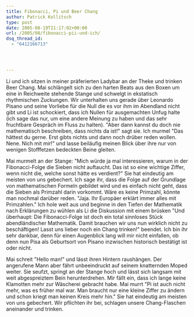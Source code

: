 ```yaml
---
title: Fibonacci, Pi und Beer Chang
author: Patrick Kollitsch
type: post
date: 2005-08-19T21:17:02+00:00
url: /2005/08/fibonacci-pii-und-ich/
dsq_thread_id:
  - "6412166713"




---
```

Li und ich sitzen in meiner präferierten Ladybar an der Theke und trinken Beer Chang. Mai schlängelt sich zu den harten Beats aus den Boxen um eine in Reichweite stehende Stange und schwelgt in ekstatisch rhythmischen Zuckungen. Wir unterhalten uns gerade über Leonardo Pisano und seine Vorliebe für die Null die es vor ihm im Abendland nicht gibt und Li ist schockiert, dass ich Nullen für ausgemachten Unfug halte (ich sage das nur, um eine andere Meinung zu haben und das sehr fruchtbare Gespräch im Fluss zu halten). "Aber dann kannst du doch nie mathematisch beschreiben, dass nichts da ist!" sagt sie. Ich murmel "Das hättest du gerne. Erst gibts nichts und dann noch drüber reden wollen. Nene. Nich mit mir!" und lasse beiläufig meinen Blick über ihre nur von wenigen Stofffetzen bedeckten Beine gleiten.

Mai murmelt an der Stange: "Mich würde ja mal interessieren, warum in der Fibonacci-Folge die Sieben nicht auftaucht. Das ist so eine wichtige Ziffer, wenn nicht die, welche sonst hätte es verdient?" Sie hat eindeutig am meisten von uns gebechert. Ich sage ihr, dass die Folge auf der Grundlage von mathematischen Formeln gebildet wird und es einfach nicht geht, dass die Sieben als Primzahl darin vorkommt. Wäre es keine Primzahl, könnte man nochmal darüber reden. "Jaja. Ihr Europäer erklärt immer alles mit Primzahlen." Ich hole weit aus und beginne in den Tiefen der Mathematik nach Erklärungen zu wühlen als Li die Diskussion mit einem brüsken "Und überhaupt: Die Fibonacci-Folge ist doch ein total sinnloses Stück abendländischer Mathematik. Damit brauchen wir uns nun wirklich nicht zu beschäftigen! Lasst uns lieber noch ein Chang trinken!" beendet. Ich bin ihr sehr dankbar, denn für einen Augenblick lang will mir nicht einfallen, ob denn nun Pisa als Geburtsort von Pisano inzwischen historisch bestätigt ist oder nicht.

Mai schreit "Hello man!" und lässt ihren Hintern raushängen. Der angerufene Mann aber fährt unbeeindruckt auf seinem knatternden Moped weiter. Sie seufzt, springt an der Stange hoch und lässt sich langsam mit weit abgespreiztem Bein herunterdrehen. Mir fällt ein, dass ich lange keine Klamotten mehr zur Wäscherei gebracht habe. Mai murrt "Pi ist auch nicht mehr, was es früher mal war. Man braucht nur eine kleine Ziffer zu ändern und schon kriegt man keinen Kreis mehr hin." Sie hat eindeutig am meisten von uns gebechert. Wir pflichten ihr bei, schlagen unsere Chang-Flaschen aneinander und trinken.